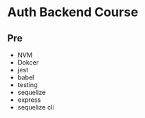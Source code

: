 # Auth Backend Course

## Pre

- NVM
- Dokcer
- jest
- babel
- testing
- sequelize
- express
- sequelize cli
